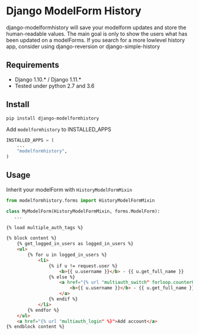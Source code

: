 Django ModelForm History
====================

django-modelformhistory will save your modelform updates and store the human-readable values. The main goal is only to show the users what has been updated on a modelForms. If you search for a more lowlevel history app, consider using django-reversion or django-simple-history



Requirements
------------

 - Django 1.10.* / Django 1.11.*
 - Tested under python 2.7 and 3.6


Install
-------

```
pip install django-modelformhistory
```


Add `modelformhistory` to INSTALLED_APPS

```python
INSTALLED_APPS = (
    ...
    "modelformhistory",
)
```


Usage
-----

Inherit your modelForm with `HistoryModelFormMixin`

```python
from modelformhistory.forms import HistoryModelFormMixin

class MyModelForm(HistoryModelFormMixin, forms.ModelForm):
   ...
```



```html
{% load multiple_auth_tags %}

{% block content %}
    {% get_logged_in_users as logged_in_users %}
    <ul>
        {% for u in logged_in_users %}
            <li>
                {% if u != request.user %}
                    <b>{{ u.username }}</b> - {{ u.get_full_name }}
                {% else %}
                    <a href="{% url "multiauth_switch" forloop.counter0 %}">
                        <b>{{ u.username }}</b> - {{ u.get_full_name }}
                    </a>
                {% endif %}
            </li>
        {% endfor %}
    </ul>
    <a href="{% url "multiauth_login" %}">Add account</a>
{% endblock content %}
```


